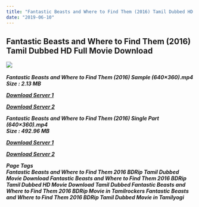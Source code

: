 ```yaml
---
title: "Fantastic Beasts and Where to Find Them (2016) Tamil Dubbed HD Full Movie Download"
date: "2019-06-10"
---
```


## Fantastic Beasts and Where to Find Them (2016) Tamil Dubbed HD Full Movie Download

![](https://images.moviebuff.com/31d3dda0-dc19-4f14-aed9-59947c185ac7?w=1000) 

_**Fantastic Beasts and Where to Find Them (2016) Sample (640×360).mp4  
Size : 2.13 MB**_

[_**Download Server 1**_](http://du1.wetransfer.vip/files/Tamil{c159298fb141cbadc7232f68964181f47c3dba5abf1fc31c2462b14f0846cd70}20Dubbed{c159298fb141cbadc7232f68964181f47c3dba5abf1fc31c2462b14f0846cd70}20Movies/Tamil{c159298fb141cbadc7232f68964181f47c3dba5abf1fc31c2462b14f0846cd70}20Recent{c159298fb141cbadc7232f68964181f47c3dba5abf1fc31c2462b14f0846cd70}20Dubbed{c159298fb141cbadc7232f68964181f47c3dba5abf1fc31c2462b14f0846cd70}20Movies/Fantastic{c159298fb141cbadc7232f68964181f47c3dba5abf1fc31c2462b14f0846cd70}20Beasts{c159298fb141cbadc7232f68964181f47c3dba5abf1fc31c2462b14f0846cd70}20and{c159298fb141cbadc7232f68964181f47c3dba5abf1fc31c2462b14f0846cd70}20Where{c159298fb141cbadc7232f68964181f47c3dba5abf1fc31c2462b14f0846cd70}20to{c159298fb141cbadc7232f68964181f47c3dba5abf1fc31c2462b14f0846cd70}20Find{c159298fb141cbadc7232f68964181f47c3dba5abf1fc31c2462b14f0846cd70}20Them{c159298fb141cbadc7232f68964181f47c3dba5abf1fc31c2462b14f0846cd70}20(2016)/Fantastic{c159298fb141cbadc7232f68964181f47c3dba5abf1fc31c2462b14f0846cd70}20Beasts{c159298fb141cbadc7232f68964181f47c3dba5abf1fc31c2462b14f0846cd70}20and{c159298fb141cbadc7232f68964181f47c3dba5abf1fc31c2462b14f0846cd70}20Where{c159298fb141cbadc7232f68964181f47c3dba5abf1fc31c2462b14f0846cd70}20to{c159298fb141cbadc7232f68964181f47c3dba5abf1fc31c2462b14f0846cd70}20Find{c159298fb141cbadc7232f68964181f47c3dba5abf1fc31c2462b14f0846cd70}20Them{c159298fb141cbadc7232f68964181f47c3dba5abf1fc31c2462b14f0846cd70}20(2016){c159298fb141cbadc7232f68964181f47c3dba5abf1fc31c2462b14f0846cd70}20{c159298fb141cbadc7232f68964181f47c3dba5abf1fc31c2462b14f0846cd70}20BDRip/Fantastic{c159298fb141cbadc7232f68964181f47c3dba5abf1fc31c2462b14f0846cd70}20Beasts{c159298fb141cbadc7232f68964181f47c3dba5abf1fc31c2462b14f0846cd70}20and{c159298fb141cbadc7232f68964181f47c3dba5abf1fc31c2462b14f0846cd70}20Where{c159298fb141cbadc7232f68964181f47c3dba5abf1fc31c2462b14f0846cd70}20to{c159298fb141cbadc7232f68964181f47c3dba5abf1fc31c2462b14f0846cd70}20Find{c159298fb141cbadc7232f68964181f47c3dba5abf1fc31c2462b14f0846cd70}20Them{c159298fb141cbadc7232f68964181f47c3dba5abf1fc31c2462b14f0846cd70}20(2016){c159298fb141cbadc7232f68964181f47c3dba5abf1fc31c2462b14f0846cd70}20Sample{c159298fb141cbadc7232f68964181f47c3dba5abf1fc31c2462b14f0846cd70}20(640x360).mp4)

[_**Download Server 2**_](http://du1.wetransfer.vip/files/Tamil{c159298fb141cbadc7232f68964181f47c3dba5abf1fc31c2462b14f0846cd70}20Dubbed{c159298fb141cbadc7232f68964181f47c3dba5abf1fc31c2462b14f0846cd70}20Movies/Tamil{c159298fb141cbadc7232f68964181f47c3dba5abf1fc31c2462b14f0846cd70}20Recent{c159298fb141cbadc7232f68964181f47c3dba5abf1fc31c2462b14f0846cd70}20Dubbed{c159298fb141cbadc7232f68964181f47c3dba5abf1fc31c2462b14f0846cd70}20Movies/Fantastic{c159298fb141cbadc7232f68964181f47c3dba5abf1fc31c2462b14f0846cd70}20Beasts{c159298fb141cbadc7232f68964181f47c3dba5abf1fc31c2462b14f0846cd70}20and{c159298fb141cbadc7232f68964181f47c3dba5abf1fc31c2462b14f0846cd70}20Where{c159298fb141cbadc7232f68964181f47c3dba5abf1fc31c2462b14f0846cd70}20to{c159298fb141cbadc7232f68964181f47c3dba5abf1fc31c2462b14f0846cd70}20Find{c159298fb141cbadc7232f68964181f47c3dba5abf1fc31c2462b14f0846cd70}20Them{c159298fb141cbadc7232f68964181f47c3dba5abf1fc31c2462b14f0846cd70}20(2016)/Fantastic{c159298fb141cbadc7232f68964181f47c3dba5abf1fc31c2462b14f0846cd70}20Beasts{c159298fb141cbadc7232f68964181f47c3dba5abf1fc31c2462b14f0846cd70}20and{c159298fb141cbadc7232f68964181f47c3dba5abf1fc31c2462b14f0846cd70}20Where{c159298fb141cbadc7232f68964181f47c3dba5abf1fc31c2462b14f0846cd70}20to{c159298fb141cbadc7232f68964181f47c3dba5abf1fc31c2462b14f0846cd70}20Find{c159298fb141cbadc7232f68964181f47c3dba5abf1fc31c2462b14f0846cd70}20Them{c159298fb141cbadc7232f68964181f47c3dba5abf1fc31c2462b14f0846cd70}20(2016){c159298fb141cbadc7232f68964181f47c3dba5abf1fc31c2462b14f0846cd70}20{c159298fb141cbadc7232f68964181f47c3dba5abf1fc31c2462b14f0846cd70}20BDRip/Fantastic{c159298fb141cbadc7232f68964181f47c3dba5abf1fc31c2462b14f0846cd70}20Beasts{c159298fb141cbadc7232f68964181f47c3dba5abf1fc31c2462b14f0846cd70}20and{c159298fb141cbadc7232f68964181f47c3dba5abf1fc31c2462b14f0846cd70}20Where{c159298fb141cbadc7232f68964181f47c3dba5abf1fc31c2462b14f0846cd70}20to{c159298fb141cbadc7232f68964181f47c3dba5abf1fc31c2462b14f0846cd70}20Find{c159298fb141cbadc7232f68964181f47c3dba5abf1fc31c2462b14f0846cd70}20Them{c159298fb141cbadc7232f68964181f47c3dba5abf1fc31c2462b14f0846cd70}20(2016){c159298fb141cbadc7232f68964181f47c3dba5abf1fc31c2462b14f0846cd70}20Sample{c159298fb141cbadc7232f68964181f47c3dba5abf1fc31c2462b14f0846cd70}20(640x360).mp4)

_**Fantastic Beasts and Where to Find Them (2016) Single Part (640×360).mp4  
Size : 492.96 MB**_

[_**Download Server 1**_](http://du1.wetransfer.vip/files/Tamil{c159298fb141cbadc7232f68964181f47c3dba5abf1fc31c2462b14f0846cd70}20Dubbed{c159298fb141cbadc7232f68964181f47c3dba5abf1fc31c2462b14f0846cd70}20Movies/Tamil{c159298fb141cbadc7232f68964181f47c3dba5abf1fc31c2462b14f0846cd70}20Recent{c159298fb141cbadc7232f68964181f47c3dba5abf1fc31c2462b14f0846cd70}20Dubbed{c159298fb141cbadc7232f68964181f47c3dba5abf1fc31c2462b14f0846cd70}20Movies/Fantastic{c159298fb141cbadc7232f68964181f47c3dba5abf1fc31c2462b14f0846cd70}20Beasts{c159298fb141cbadc7232f68964181f47c3dba5abf1fc31c2462b14f0846cd70}20and{c159298fb141cbadc7232f68964181f47c3dba5abf1fc31c2462b14f0846cd70}20Where{c159298fb141cbadc7232f68964181f47c3dba5abf1fc31c2462b14f0846cd70}20to{c159298fb141cbadc7232f68964181f47c3dba5abf1fc31c2462b14f0846cd70}20Find{c159298fb141cbadc7232f68964181f47c3dba5abf1fc31c2462b14f0846cd70}20Them{c159298fb141cbadc7232f68964181f47c3dba5abf1fc31c2462b14f0846cd70}20(2016)/Fantastic{c159298fb141cbadc7232f68964181f47c3dba5abf1fc31c2462b14f0846cd70}20Beasts{c159298fb141cbadc7232f68964181f47c3dba5abf1fc31c2462b14f0846cd70}20and{c159298fb141cbadc7232f68964181f47c3dba5abf1fc31c2462b14f0846cd70}20Where{c159298fb141cbadc7232f68964181f47c3dba5abf1fc31c2462b14f0846cd70}20to{c159298fb141cbadc7232f68964181f47c3dba5abf1fc31c2462b14f0846cd70}20Find{c159298fb141cbadc7232f68964181f47c3dba5abf1fc31c2462b14f0846cd70}20Them{c159298fb141cbadc7232f68964181f47c3dba5abf1fc31c2462b14f0846cd70}20(2016){c159298fb141cbadc7232f68964181f47c3dba5abf1fc31c2462b14f0846cd70}20{c159298fb141cbadc7232f68964181f47c3dba5abf1fc31c2462b14f0846cd70}20BDRip/Fantastic{c159298fb141cbadc7232f68964181f47c3dba5abf1fc31c2462b14f0846cd70}20Beasts{c159298fb141cbadc7232f68964181f47c3dba5abf1fc31c2462b14f0846cd70}20and{c159298fb141cbadc7232f68964181f47c3dba5abf1fc31c2462b14f0846cd70}20Where{c159298fb141cbadc7232f68964181f47c3dba5abf1fc31c2462b14f0846cd70}20to{c159298fb141cbadc7232f68964181f47c3dba5abf1fc31c2462b14f0846cd70}20Find{c159298fb141cbadc7232f68964181f47c3dba5abf1fc31c2462b14f0846cd70}20Them{c159298fb141cbadc7232f68964181f47c3dba5abf1fc31c2462b14f0846cd70}20(2016){c159298fb141cbadc7232f68964181f47c3dba5abf1fc31c2462b14f0846cd70}20Single{c159298fb141cbadc7232f68964181f47c3dba5abf1fc31c2462b14f0846cd70}20Part{c159298fb141cbadc7232f68964181f47c3dba5abf1fc31c2462b14f0846cd70}20(640x360).mp4)

[_**Download Server 2**_](http://du1.wetransfer.vip/files/Tamil{c159298fb141cbadc7232f68964181f47c3dba5abf1fc31c2462b14f0846cd70}20Dubbed{c159298fb141cbadc7232f68964181f47c3dba5abf1fc31c2462b14f0846cd70}20Movies/Tamil{c159298fb141cbadc7232f68964181f47c3dba5abf1fc31c2462b14f0846cd70}20Recent{c159298fb141cbadc7232f68964181f47c3dba5abf1fc31c2462b14f0846cd70}20Dubbed{c159298fb141cbadc7232f68964181f47c3dba5abf1fc31c2462b14f0846cd70}20Movies/Fantastic{c159298fb141cbadc7232f68964181f47c3dba5abf1fc31c2462b14f0846cd70}20Beasts{c159298fb141cbadc7232f68964181f47c3dba5abf1fc31c2462b14f0846cd70}20and{c159298fb141cbadc7232f68964181f47c3dba5abf1fc31c2462b14f0846cd70}20Where{c159298fb141cbadc7232f68964181f47c3dba5abf1fc31c2462b14f0846cd70}20to{c159298fb141cbadc7232f68964181f47c3dba5abf1fc31c2462b14f0846cd70}20Find{c159298fb141cbadc7232f68964181f47c3dba5abf1fc31c2462b14f0846cd70}20Them{c159298fb141cbadc7232f68964181f47c3dba5abf1fc31c2462b14f0846cd70}20(2016)/Fantastic{c159298fb141cbadc7232f68964181f47c3dba5abf1fc31c2462b14f0846cd70}20Beasts{c159298fb141cbadc7232f68964181f47c3dba5abf1fc31c2462b14f0846cd70}20and{c159298fb141cbadc7232f68964181f47c3dba5abf1fc31c2462b14f0846cd70}20Where{c159298fb141cbadc7232f68964181f47c3dba5abf1fc31c2462b14f0846cd70}20to{c159298fb141cbadc7232f68964181f47c3dba5abf1fc31c2462b14f0846cd70}20Find{c159298fb141cbadc7232f68964181f47c3dba5abf1fc31c2462b14f0846cd70}20Them{c159298fb141cbadc7232f68964181f47c3dba5abf1fc31c2462b14f0846cd70}20(2016){c159298fb141cbadc7232f68964181f47c3dba5abf1fc31c2462b14f0846cd70}20{c159298fb141cbadc7232f68964181f47c3dba5abf1fc31c2462b14f0846cd70}20BDRip/Fantastic{c159298fb141cbadc7232f68964181f47c3dba5abf1fc31c2462b14f0846cd70}20Beasts{c159298fb141cbadc7232f68964181f47c3dba5abf1fc31c2462b14f0846cd70}20and{c159298fb141cbadc7232f68964181f47c3dba5abf1fc31c2462b14f0846cd70}20Where{c159298fb141cbadc7232f68964181f47c3dba5abf1fc31c2462b14f0846cd70}20to{c159298fb141cbadc7232f68964181f47c3dba5abf1fc31c2462b14f0846cd70}20Find{c159298fb141cbadc7232f68964181f47c3dba5abf1fc31c2462b14f0846cd70}20Them{c159298fb141cbadc7232f68964181f47c3dba5abf1fc31c2462b14f0846cd70}20(2016){c159298fb141cbadc7232f68964181f47c3dba5abf1fc31c2462b14f0846cd70}20Single{c159298fb141cbadc7232f68964181f47c3dba5abf1fc31c2462b14f0846cd70}20Part{c159298fb141cbadc7232f68964181f47c3dba5abf1fc31c2462b14f0846cd70}20(640x360).mp4)

_**Page Tags  
Fantastic Beasts and Where to Find Them 2016 BDRip Tamil Dubbed Movie Download Fantastic Beasts and Where to Find Them 2016 BDRip Tamil Dubbed HD Movie Download Tamil Dubbed Fantastic Beasts and Where to Find Them 2016 BDRip Movie in Tamilrockers Fantastic Beasts and Where to Find Them 2016 BDRip Tamil Dubbed Movie in Tamilyogi**_
